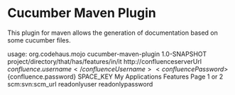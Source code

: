 # Cucumber Maven Plugin

This plugin for maven allows the generation of documentation based on some cucumber files.

usage:
	<plugin>
		<groupId>org.codehaus.mojo</groupId>
		<artifactId>cucumber-maven-plugin</artifactId>
		<version>1.0-SNAPSHOT</version>
		<configuration>
		   <featuresDirectory>project/directory/that/has/features/in/it</featuresDirectory>
		   <confluenceUrl>http://confluenceserverUrl</confluenceUrl>
		   <confluenceUsername>${confluence.username}</confluenceUsername>
		   <confluencePassword>${confluence.password}</confluencePassword>
		   <confluenceSpaceKey>SPACE_KEY</confluenceSpaceKey>
		   <confluenceParentPage>My Applications Features Page</confluenceParentPage>
		   <confluenceWsdlVersion>1 or 2</confluenceWsdlVersion>
		   <urlScm>scm:svn:scm_url</urlScm>
		   <username>readonlyuser</username>
		   <password>readonlypassword</password>
		</configuration>
	</plugin>